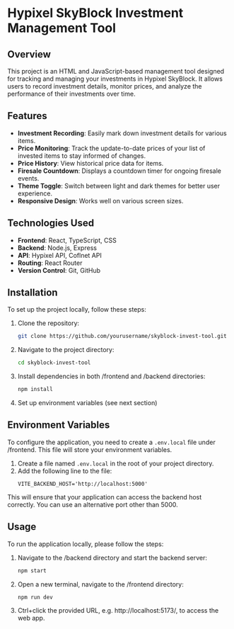 # Hypixel SkyBlock Investment Management Tool

## Overview
This project is an HTML and JavaScript-based management tool designed for tracking and managing your investments in Hypixel SkyBlock. It allows users to record investment details, monitor prices, and analyze the performance of their investments over time.

## Features
- **Investment Recording**: Easily mark down investment details for various items.
- **Price Monitoring**: Track the update-to-date prices of your list of invested items to stay informed of changes.
- **Price History**: View historical price data for items.
- **Firesale Countdown**: Displays a countdown timer for ongoing firesale events.
- **Theme Toggle**: Switch between light and dark themes for better user experience.
- **Responsive Design**: Works well on various screen sizes.

## Technologies Used
- **Frontend**: React, TypeScript, CSS
- **Backend**: Node.js, Express
- **API**: Hypixel API, Coflnet API
- **Routing**: React Router
- **Version Control**: Git, GitHub

## Installation
To set up the project locally, follow these steps:
1. Clone the repository:
   ```bash
   git clone https://github.com/yourusername/skyblock-invest-tool.git
   ```
2. Navigate to the project directory:
   ```bash
   cd skyblock-invest-tool
   ```
3. Install dependencies in both /frontend and /backend directories:
   ```bash
   npm install
   ```
4. Set up environment variables (see next section)

## Environment Variables
To configure the application, you need to create a `.env.local` file under /frontend. This file will store your environment variables.

1. Create a file named `.env.local` in the root of your project directory.
2. Add the following line to the file:
   ```plaintext
   VITE_BACKEND_HOST='http://localhost:5000'
   ```
This will ensure that your application can access the backend host correctly. You can use an alternative port other than 5000.

## Usage
To run the application locally, please follow the steps:
1. Navigate to the /backend directory and start the backend server:
    ```bash
    npm start
    ```
2. Open a new terminal, navigate to the /frontend directory:
    ```bash
    npm run dev
    ```
3. Ctrl+click the provided URL, e.g. http://localhost:5173/, to access the web app.